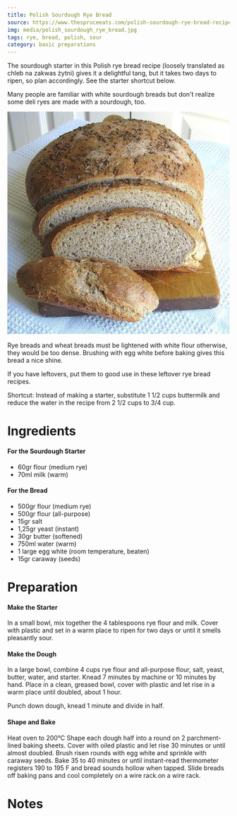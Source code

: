 ```yaml
---
title: Polish Sourdough Rye Bread
source: https://www.thespruceeats.com/polish-sourdough-rye-bread-recipe-1136844
img: media/polish_sourdough_rye_bread.jpg
tags: rye, bread, polish, sour
category: basic preparations
---
```


The sourdough starter in this Polish rye bread recipe (loosely translated as chleb na zakwas żytni) gives it a delightful tang, but it takes two days to ripen, so plan accordingly. See the starter shortcut below.

Many people are familiar with white sourdough breads but don't realize some deli ryes are made with a sourdough, too.

![Polish Sourdough Rye Bread](media/polish_sourdough_rye_bread.jpg)

Rye breads and wheat breads must be lightened with white flour otherwise, they would be too dense. Brushing with egg white before baking gives this bread a nice shine.

If you have leftovers, put them to good use in these leftover rye bread recipes.

Shortcut: Instead of making a starter, substitute 1 1/2 cups buttermilk and reduce the water in the recipe from 2 1/2 cups to 3/4 cup.

Ingredients
===========

#### For the Sourdough Starter
* 60gr flour (medium rye)
* 70ml milk (warm)

#### For the Bread
* 500gr flour (medium rye)
* 500gr flour (all-purpose)
* 15gr salt
* 1,25gr yeast (instant)
* 30gr butter (softened)
* 750ml water (warm)
* 1 large egg white (room temperature, beaten)
* 15gr caraway (seeds) 

Preparation
===========

#### Make the Starter

In a small bowl, mix together the 4 tablespoons rye flour and milk.
Cover with plastic and set in a warm place to ripen for two days or until it smells pleasantly sour.

#### Make the Dough

In a large bowl, combine 4 cups rye flour and all-purpose flour, salt, yeast, butter, water, and starter. Knead 7 minutes by machine or 10 minutes by hand.
Place in a clean, greased bowl, cover with plastic and let rise in a warm place until doubled, about 1 hour.

Punch down dough, knead 1 minute and divide in half.

#### Shape and Bake

Heat oven to 200°C
Shape each dough half into a round on 2 parchment-lined baking sheets. Cover with oiled plastic and let rise 30 minutes or until almost doubled.
Brush risen rounds with egg white and sprinkle with caraway seeds. Bake 35 to 40 minutes or until instant-read thermometer registers 190 to 195 F and bread sounds hollow when tapped.
Slide breads off baking pans and cool completely on a wire rack.on a wire rack.

Notes
=====

